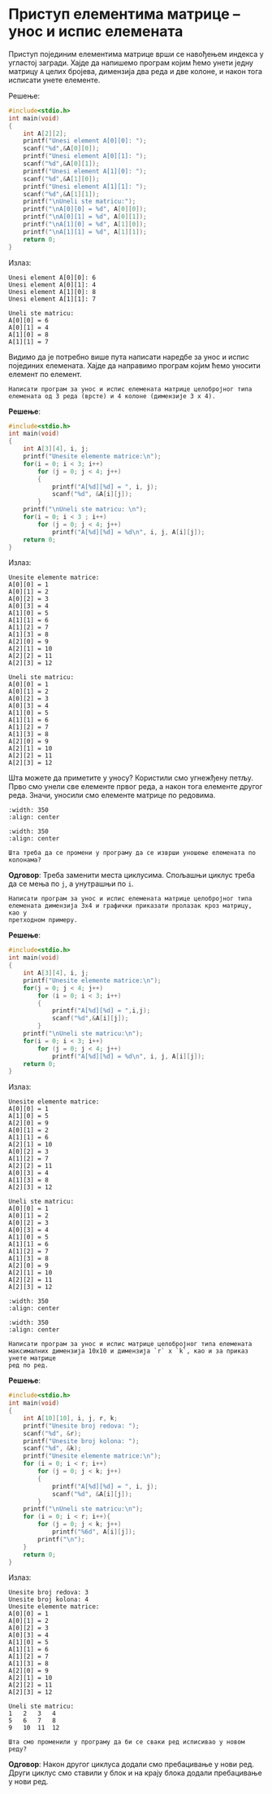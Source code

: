 # Приступ елементима матрице – унос и испис елемената

Приступ појединим елементима матрице врши се навођењем индекса у угластој
загради. Хајде да напишемо програм којим ћемо унети једну матрицу `А` целих
бројева, димензија два реда и две колоне, и након тога исписати унете елементе.

Решење:

```c
#include<stdio.h>
int main(void)
{
    int A[2][2];
    printf("Unesi element A[0][0]: ");
    scanf("%d",&A[0][0]);
    printf("Unesi element A[0][1]: ");
    scanf("%d",&A[0][1]);
    printf("Unesi element A[1][0]: ");
    scanf("%d",&A[1][0]);
    printf("Unesi element A[1][1]: ");
    scanf("%d",&A[1][1]);
    printf("\nUneli ste matricu:");
    printf("\nA[0][0] = %d", A[0][0]);
    printf("\nA[0][1] = %d", A[0][1]);
    printf("\nA[1][0] = %d", A[1][0]);
    printf("\nA[1][1] = %d", A[1][1]);
    return 0;
}
```

Излаз:

```text
Unesi element A[0][0]: 6
Unesi element A[0][1]: 4
Unesi element A[1][0]: 8
Unesi element A[1][1]: 7

Uneli ste matricu:
A[0][0] = 6
A[0][1] = 4
A[1][0] = 8
A[1][1] = 7
```

Видимо да је потребно више пута написати наредбе за унос и испис појединих
елемената. Хајде да направимо програм којим ћемо уносити елемент по елемент.

```{questionnote}
Написати програм за унос и испис елемената матрице целобројног типа
елемената од 3 реда (врсте) и 4 колоне (димензије 3 х 4).
```

**Решење**:

```c
#include<stdio.h>
int main(void)
{
    int A[3][4], i, j;
    printf("Unesite elemente matrice:\n");
    for(i = 0; i < 3; i++)
        for (j = 0; j < 4; j++)
        {
            printf("A[%d][%d] = ", i, j);
            scanf("%d", &A[i][j]);
        }
    printf("\nUneli ste matricu: \n");
    for(i = 0; i < 3 ; i++)
        for (j = 0; j < 4; j++)
            printf("A[%d][%d] = %d\n", i, j, A[i][j]);
    return 0;
}
```

Излаз:

```text
Unesite elemente matrice:
A[0][0] = 1
A[0][1] = 2
A[0][2] = 3
A[0][3] = 4
A[1][0] = 5
A[1][1] = 6
A[1][2] = 7
A[1][3] = 8
A[2][0] = 9
A[2][1] = 10
A[2][2] = 11
A[2][3] = 12

Uneli ste matricu:
A[0][0] = 1
A[0][1] = 2
A[0][2] = 3
A[0][3] = 4
A[1][0] = 5
A[1][1] = 6
A[1][2] = 7
A[1][3] = 8
A[2][0] = 9
A[2][1] = 10
A[2][2] = 11
A[2][3] = 12
```

Шта можете да приметите у уносу? Користили смо угнежђену петљу. Прво смо унели
све елементе првог реда, а након тога елементе другог реда. Значи, уносили смо
елементе матрице по редовима.

```{image} images/image12.png
:width: 350
:align: center
```

```{image} images/image13.png
:width: 350
:align: center
```

```{questionnote}
Шта треба да се промени у програму да се изврши уношење елемената по
колонама?
```

**Одговор**: Треба заменити места циклусима. Спољашњи циклус треба да се мења по
`j`, а унутрашњи по `i`.

```{questionnote}
Написати програм за унос и испис елемената матрице целобројног типа
елемената димензија 3х4 и графички приказати пролазак кроз матрицу, као у
претходном примеру.
```

**Решење**:

```c
#include<stdio.h>
int main(void)
{
    int A[3][4], i, j;
    printf("Unesite elemente matrice:\n");
    for(j = 0; j < 4; j++)
        for (i = 0; i < 3; i++)
        {
            printf("A[%d][%d] = ",i,j);
            scanf("%d",&A[i][j]);
        }
    printf("\nUneli ste matricu:\n");
    for(i = 0; i < 3; i++)
        for (j = 0; j < 4; j++)
            printf("A[%d][%d] = %d\n", i, j, A[i][j]);
    return 0;
}
```

Излаз:

```text
Unesite elemente matrice:
A[0][0] = 1
A[1][0] = 5
A[2][0] = 9
A[0][1] = 2
A[1][1] = 6
A[2][1] = 10
A[0][2] = 3
A[1][2] = 7
A[2][2] = 11
A[0][3] = 4
A[1][3] = 8
A[2][3] = 12

Uneli ste matricu:
A[0][0] = 1
A[0][1] = 2
A[0][2] = 3
A[0][3] = 4
A[1][0] = 5
A[1][1] = 6
A[1][2] = 7
A[1][3] = 8
A[2][0] = 9
A[2][1] = 10
A[2][2] = 11
A[2][3] = 12
```

```{image} images/image14.png
:width: 350
:align: center
```

```{image} images/image15.png
:width: 350
:align: center
```

```{questionnote}
Написати програм за унос и испис матрице целобројног типа елемената
максималних димензија 10х10 и димензија `r` х `k`, као и за приказ унете матрице
ред по ред.
```

**Решење**:

```c
#include<stdio.h>
int main(void)
{
    int A[10][10], i, j, r, k;
    printf("Unesite broj redova: ");
    scanf("%d", &r);
    printf("Unesite broj kolona: ");
    scanf("%d", &k);
    printf("Unesite elemente matrice:\n");
    for (i = 0; i < r; i++)
        for (j = 0; j < k; j++)
        {
            printf("A[%d][%d] = ", i, j);
            scanf("%d", &A[i][j]);
        }
    printf("\nUneli ste matricu:\n");
    for (i = 0; i < r; i++){
        for (j = 0; j < k; j++)
            printf("%6d", A[i][j]);
        printf("\n");
    }
    return 0;
}
```

Излаз:

```text
Unesite broj redova: 3
Unesite broj kolona: 4
Unesite elemente matrice:
A[0][0] = 1
A[0][1] = 2
A[0][2] = 3
A[0][3] = 4
A[1][0] = 5
A[1][1] = 6
A[1][2] = 7
A[1][3] = 8
A[2][0] = 9
A[2][1] = 10
A[2][2] = 11
A[2][3] = 12

Uneli ste matricu:
1	2	3	4
5	6	7	8
9	10	11	12
```

```{questionnote}
Шта смо променили у програму да би се сваки ред исписивао у новом реду?
```

**Одговор**: Након другог циклуса додали смо пребацивање у нови ред. Други циклус
смо ставили у блок и на крају блока додали пребацивање у нови ред.
